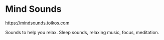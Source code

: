 # Mind Sounds

https://mindsounds.toikos.com

Sounds to help you relax. Sleep sounds, relaxing music, focus, meditation.
